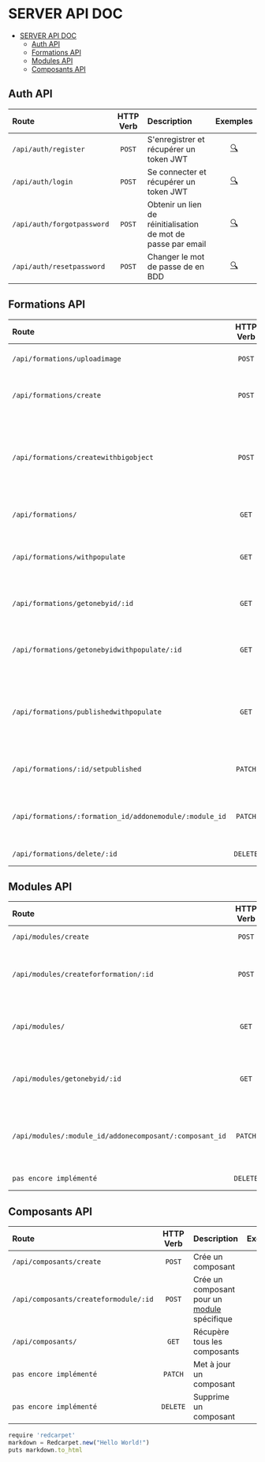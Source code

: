 # SERVER API DOC
- [SERVER API DOC](#server-api-doc)
  - [Auth API](#auth-api)
  - [Formations API](#formations-api)
  - [Modules API](#modules-api)
  - [Composants API](#composants-api)


## Auth API
| Route                      | HTTP Verb | Description                                                   |     Exemples      |
| :------------------------- | :-------: | :------------------------------------------------------------ | :---------------: |
| `/api/auth/register`       |  `POST`   | S'enregistrer et récupérer un token JWT                       | [:mag:](./routes) |
| `/api/auth/login`          |  `POST`   | Se connecter et récupérer un token JWT                        | [:mag:](./routes) |
| `/api/auth/forgotpassword` |  `POST`   | Obtenir un lien de réinitialisation de mot de passe par email | [:mag:](./routes) |
| `/api/auth/resetpassword`  |  `POST`   | Changer le mot de passe de en BDD                             | [:mag:](./routes) |

## Formations API

| Route                                                   | HTTP Verb | Description                                                                                                                                         |     Exemples      |
| :------------------------------------------------------ | :-------: | :-------------------------------------------------------------------------------------------------------------------------------------------------- | :---------------: |
| `/api/formations/uploadimage`                           |  `POST`   | Upload une image dans le dossier `/images/formation`                                                                                                | [:mag:](./routes) |
| `/api/formations/create`                                |  `POST`   | Enregistre l'image de la formation puis la crée sans [modules](#modules-api)                                                                        | [:mag:](./routes) |
| `/api/formations/createwithbigobject`                   |  `POST`   | Enregistre l'image de la formation puis la crée intégralement la formation en insérant ses [modules](#modules-api) et [composants](#composants-api) | [:mag:](./routes) |
| `/api/formations/`                                      |   `GET`   | Récupère toutes les formations non populées                                                                                                         | [:mag:](./routes) |
| `/api/formations/withpopulate`                          |   `GET`   | Récupère toutes les formations populées de leurs [modules](#modules-api) et [composants](#composants-api)                                           | [:mag:](./routes) |
| `/api/formations/getonebyid/:id`                        |   `GET`   | Récupère une formation non populée par son `id`                                                                                                     | [:mag:](./routes) |
| `/api/formations/getonebyidwithpopulate/:id`            |   `GET`   | Récupère une formation populée de ses [modules](#modules-api) et ses [composants](#composants-api) par son `id`                                     | [:mag:](./routes) |
| `/api/formations/publishedwithpopulate`                 |   `GET`   | Récupère uniquement les formations publiées, populées de leurs [modules](#modules-api) et [composants](#composants-api)                             | [:mag:](./routes) |
| `/api/formations/:id/setpublished`                      |  `PATCH`  | Change le statut de publication d'une formation à son inverse                                                                                       | [:mag:](./routes) |
| `/api/formations/:formation_id/addonemodule/:module_id` |  `PATCH`  | Ajoute un [modules](#modules-api) à la formation dans son tableau de modules                                                                        | [:mag:](./routes) |
| `/api/formations/delete/:id`                            | `DELETE`  | Supprime une formation                                                                                                                              | [:mag:](./routes) |

## Modules API

| Route                                                   | HTTP Verb | Description                                                                     |     Exemples      |
| :------------------------------------------------------ | :-------: | :------------------------------------------------------------------------------ | :---------------: |
| `/api/modules/create`                                   |  `POST`   | Crée un module                                                                  | [:mag:](./routes) |
| `/api/modules/createforformation/:id`                   |  `POST`   | Crée un module pour une [formation](#formations-api) spécifique                 | [:mag:](./routes) |
| `/api/modules/`                                         |   `GET`   | Récupère tous les modules non populés                                           | [:mag:](./routes) |
| `/api/modules/getonebyid/:id`                           |   `GET`   | Récupère un module non populée par son `id`                                     | [:mag:](./routes) |
| `/api/modules/:module_id/addonecomposant/:composant_id` |  `PATCH`  | Ajoute un [composant](#composants-api) au module dans son tableau de composants | [:mag:](./routes) |
| `pas encore implémenté`                                 | `DELETE`  | Supprime un module                                                              | [:mag:](./routes) |

## Composants API

| Route                                 | HTTP Verb | Description                                                 |     Exemples      |
| :------------------------------------ | :-------: | :---------------------------------------------------------- | :---------------: |
| `/api/composants/create`              |  `POST`   | Crée un composant                                           | [:mag:](./routes) |
| `/api/composants/createformodule/:id` |  `POST`   | Crée un composant pour un [module](#modules-api) spécifique | [:mag:](./routes) |
| `/api/composants/`                    |   `GET`   | Récupère tous les composants                                | [:mag:](./routes) |
| `pas encore implémenté`               |  `PATCH`  | Met à jour un composant                                     | [:mag:](./routes) |
| `pas encore implémenté`               | `DELETE`  | Supprime un composant                                       | [:mag:](./routes) |




```javascript
require 'redcarpet'
markdown = Redcarpet.new("Hello World!")
puts markdown.to_html
```
